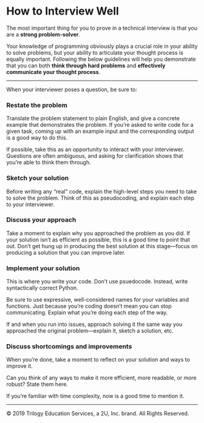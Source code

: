 # How to Interview Well

The most important thing for you to prove in a technical interview is that you are a **strong
problem-solver**.

Your knowledge of programming obviously plays a crucial role in your ability to solve problems,
but your ability to articulate your thought process is equally important. Following the below
guidelines will help you demonstrate that you can both **think through hard problems** and
**effectively communicate your thought process**.

- - -

When your interviewer poses a question, be sure to:

### Restate the problem

Translate the problem statement to plain English, and give a concrete example
that demonstrates the problem. If you’re asked to write code for a given task,
coming up with an example input and the corresponding output is a good way to
do this.

If possible, take this as an opportunity to interact with your interviewer.
Questions are often ambiguous, and asking for clarification shows that you’re able
to think them through.

### Sketch your solution

Before writing any “real” code, explain the high-level steps you need to take to
solve the problem. Think of this as pseudocoding, and explain each step to your
interviewer.

### Discuss your approach

Take a moment to explain why you approached the problem as you did.
If your solution isn’t as efficient as possible, this is a good time to point that out.
Don’t get hung up in producing the best solution at this stage—focus on producing
a solution that you can improve later.

### Implement your solution

This is where you write your code. Don’t use psuedocode. Instead, write syntactically
correct Python.

Be sure to use expressive, well-considered names for your variables and functions.
Just because you’re coding doesn’t mean you can stop communicating. Explain
what you’re doing each step of the way.

If and when you run into issues, approach solving it the same way you approached
the original problem—explain it, sketch a solution, etc.

### Discuss shortcomings and improvements

When you’re done, take a moment to reflect on your solution and ways to improve
it.

Can you think of any ways to make it more efficient, more readable, or more
robust? State them here.

If you’re familiar with time complexity, now is a good time to mention it.

- - -

© 2019 Trilogy Education Services, a 2U, Inc. brand. All Rights Reserved.
